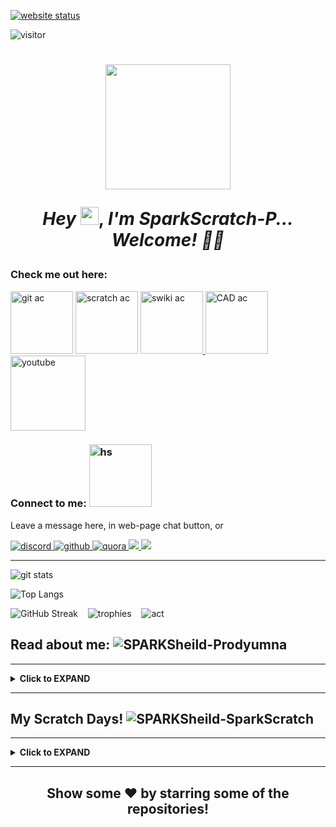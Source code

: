 [![website status](https://img.shields.io/website.svg?down_color=red&down_message=down&up_color=green&up_message=up&url=http%3A%2F%2Fsparkscratch-p.github.io)](https://sparkscratch-p.github.io/)

![visitor](https://visitor-badge.glitch.me/badge?page_id=Sparkscratch-P.visitor-badge&left_text=Visitors%20Since%206%20December%202021)

<h1 align="center"> 
<img src="https://github.com/SparkScratch-P/sparkscratch-p.github.io/blob/main/20220119_174221.gif?raw=true"  width="200px"/>
    
<em>Hey</em> <img src="https://github.com/SparkScratch-P/sparkscratch-p.github.io/blob/main/images/Hi.gif?raw=true" width="29px">, <em>I'm SparkScratch-P... Welcome! 👨‍💻</em>
</h1>

### Check me out here:

<a href="https://github.com/SparkScratch-P"><img src="https://github.com/SparkScratch-P/sparkscratch-p.github.io/blob/main/github%20ac.png?raw=true" alt="git ac" width="100"/></a> <a href="https://scratch.mit.edu/users/SparkScratch_P/"> <img src="https://github.com/SparkScratch-P/sparkscratch-p.github.io/blob/main/scratch%20ac.png?raw=true" alt="scratch ac" width="100"/></a> <a href="https://en.scratch-wiki.info/wiki/User:SparkScratch_P"> <img src="https://github.com/SparkScratch-P/sparkscratch-p.github.io/blob/main/S%20Wiki%20ac.png?raw=true" alt="swiki ac" width="100"/> </a> <a href="https://www.tinkercad.com/users/0TMFbOW7Vt3?category=circuits&sort=likes&view_mode=default"> <img src="https://github.com/SparkScratch-P/sparkscratch-p.github.io/blob/main/download%20(1).png?raw=true" alt="CAD ac" width="100"/> </a>  <a href="https://www.youtube.com/channel/UCRQG8hydUuuMFdOzRf8NIUw"> <img src="https://github.com/SparkScratch-P/sparkscratch-p.github.io/blob/main/youtube.jpg?raw=true" alt="youtube" width="120"/> </a> 

### Connect to me: <img src="https://raw.githubusercontent.com/SparkScratch-P/sparkscratch-p.github.io/main/images/Handshake.gif" alt="hs" width="100"/>

Leave a message here, in web-page chat button, or

<a href="https://discord.com/channels/844131858597806090">
         <img src="https://img.shields.io/badge/Discord-7289DA?style=for-the-badge&logo=discord&logoColor=white" alt="discord"/>
      </a>
 <a href="https://github.com/SparkScratch-P/sparkscratch-p.github.io/issues/1">
         <img src="https://img.shields.io/badge/GitHub-100000?style=for-the-badge&logo=github&logoColor=white" alt="github"  />
      </a>
<a href="https://www.quora.com/profile/SPARKScratch/questions">
         <img src="https://img.shields.io/badge/Quora-%23B92B27.svg?&style=for-the-badge&logo=Quora&logoColor=white" alt="quora"  />
      </a>
 <a href="https://in.pinterest.com/pin/918382548982499047">
         <img src="https://img.shields.io/badge/Pinterest-%23E60023.svg?&style=for-the-badge&logo=Pinterest&logoColor=white" />
      </a>
 <a href="https://www.youtube.com/channel/UCRQG8hydUuuMFdOzRf8NIUw/channels">
         <img src="https://img.shields.io/badge/YouTube-FF0000?style=for-the-badge&logo=youtube&logoColor=white" />
      </a>


<!-- ShareThis BEGIN --><div class="sharethis-inline-follow-buttons"></div><!-- ShareThis END --> 

---


 ![git stats](https://github-readme-stats.vercel.app/api?username=SparkScratch-P&count_private=true&show_icons=true&theme=blue-green&border_radius=25)
 
 
  ![Top Langs](https://github-readme-stats.vercel.app/api/top-langs/?username=SparkScratch-P&layout=compact&theme=highcontrast&hide_border=true)
  
  
 ![GitHub Streak](http://github-readme-streak-stats.herokuapp.com?user=SparkScratch-P&theme=highcontrast&hide_border=true)&nbsp; &nbsp;
 ![trophies](https://github-profile-trophy.vercel.app/?username=SparkScratch-P&theme=discord)&nbsp; &nbsp;
 ![act](https://activity-graph.herokuapp.com/graph?username=SparkScratch-P&theme=react-dark)


## Read about me: <img src="https://img.shields.io/badge/Prodyumna-Pal-yellow.svg" alt="SPARKSheild-Prodyumna">
---
 
<details><summary><b>Click to EXPAND</b></summary>
         
<p>  Hi Guys !!! I am <strong>SparkScratch_P (Prodyumna Pal).</strong></p>
<p>  I am an Indian Bengali High School student, who passionately got hooked on coding from the Ninth standard when the Covid lockdown fixed student to the computer screen! I am a self-taught coder, whose foundation is based on <strong>Scratch</strong> programming language. I had been trained with technology from the  <img src="https://img.shields.io/badge/Windows_XP-003399?style=for-the-badge&logo=windows-xp&logoColor=white" /> era, and still on <img src="https://img.shields.io/badge/Windows-0078D6?style=for-the-badge&logo=windows&logoColor=white" />. I love working online for cross platform projects, and I use <img src="https://img.shields.io/badge/Google_chrome-4285F4?style=for-the-badge&logo=Google-chrome&logoColor=white" /> , and sometimes <img src="https://img.shields.io/badge/Tor_Browser-7D4698?style=for-the-badge&logo=Tor-Browser&logoColor=white" /> for surfing.  Here are some of my best achievements with coding these days...</p>
         
<!--### Pass
-->

<img align="right" src="https://user-images.githubusercontent.com/73777108/144744131-d2867336-140c-4067-9bd6-8914541847b2.png" style="width:200px" >
   

         
<ul>
<li>Scratcher</li>
<li>Programming for 6 yrs</li>
<li>Learning IT for 11 yrs</li>
<li>Coded in: 15+ languages,20+ IDEs</li>
<li><a href="https://en.scratch-wiki.info/wiki/User:SparkScratch_P">Scratch Wiki Editor</a></li>
<li>Github Developer Program Member</li>
<li>32nd <a href="https://scratchaddons.com/">Scratch-Addons</a> <a href="https://scratchaddons.com/contributors">Contributor</a> </li>
</ul>

         
      
<img src="https://img.shields.io/badge/Python-FFD43B?style=for-the-badge&logo=python&logoColor=darkgreen" /> <img src="https://img.shields.io/badge/JavaScript-323330?style=for-the-badge&logo=javascript&logoColor=F7DF1E" /> <img src="https://img.shields.io/badge/C-00599C?style=for-the-badge&logo=c&logoColor=white" /> <img src="https://img.shields.io/badge/C%2B%2B-00599C?style=for-the-badge&logo=c%2B%2B&logoColor=white" /> <img src="https://img.shields.io/badge/Java-ED8B00?style=for-the-badge&logo=java&logoColor=white" /> <img src="https://img.shields.io/badge/json-5E5C5C?style=for-the-badge&logo=json&logoColor=white" /> <img src="https://img.shields.io/badge/HTML5-E34F26?style=for-the-badge&logo=html5&logoColor=white" /> <img src="https://img.shields.io/badge/Arduino_IDE-00979D?style=for-the-badge&logo=arduino&logoColor=white" /> <img src= "https://img.shields.io/badge/Scratch-4D97FF?style=for-the-badge&logo=Scratch&logoColor=white" />
         
<p>Location: <a href="https://goo.gl/maps/q8Dvr1rWEYdxNYZv8">Kolkata(India)</a></p>
         
         
</details>

---

## My Scratch Days! <img src="https://img.shields.io/badge/SparkScratch-P-4D97FF.svg" alt="SPARKSheild-SparkScratch">
---

<details><summary><b>Click to EXPAND</b></summary>
         
         
<a href="https://scratch.mit.edu/users/SparkScratch_P">
<img src="https://img.shields.io/badge/SparkScratch-P-4D97FF?style=for-the-badge&logo=Scratch&logoColor=white" />
</a>

<p>   I am a scratcher from June 21’2020 to Dec 15’2020. I was also <strong>1307th most followed</strong> globally.</p>
       
 <!--### Pass
-->

<img align="right" height="250" width="375" alt="" src="https://github.com/SparkScratch-P/sparkscratch-p.github.io/blob/main/images/comp.gif?raw=true"/>
         
<p>Ranks in India: (scratchstats Dec 15)</p>
<p>Followers - 19th</p>
<p>Viewers - 14th</p>
<p>Luvs - 17th</p>
<p>Faves - 14th</p>
<p>Comments- 11th</p>
<p>Hence, <strong>15th</strong> most celebrated scratcher in <strong>179 days</strong> on scratch.</p>
<p>I got <strong>110 followers</strong> in a single day, 5th November.</p>
<p>My most viewed project (unshared) had <strong>39000+ viewers</strong> in a week and I had a total of <strong>3 trending projects!</strong></p>

         
</details>

---
<h2 align="center">
Show some ❤️ by starring some of the repositories!
</h2>

